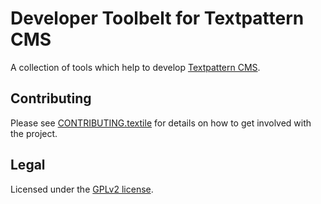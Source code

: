 # Developer Toolbelt for Textpattern CMS

A collection of tools which help to develop [Textpattern CMS](http://textpattern.com/).

## Contributing

Please see [CONTRIBUTING.textile](https://github.com/textpattern/textpattern/blob/master/CONTRIBUTING.textile) for details on how to get involved with the project.

## Legal

Licensed under the [GPLv2 license](https://github.com/textpattern/textpattern/blob/master/LICENSE.txt).
